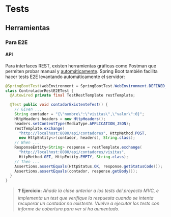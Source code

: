 # Tests

## Herramientas

### Para E2E

#### API

Para interfaces REST, existen herramientas gráficas como Postman que permiten probar manual y [automáticamente](https://medium.com/better-practices/from-manual-to-automated-testing-the-roadblocks-and-the-journey-6333dfacc5ae). Spring Boot también facilita hacer tests E2E levantando automáticamente el servidor:

```java
@SpringBootTest(webEnvironment = SpringBootTest.WebEnvironment.DEFINED_PORT)
class ControladorRestE2ETest {
  @Autowired private final TestRestTemplate restTemplate;

  @Test public void contadorExistenteTest() {
    // Given ...
    String contador = "{\"nombre\":\"visitas\",\"valor\":0}";
    HttpHeaders headers = new HttpHeaders();
    headers.setContentType(MediaType.APPLICATION_JSON);
    restTemplate.exchange(
      "http://localhost:8080/api/contadores", HttpMethod.POST,
      new HttpEntity<>(contador, headers), String.class);
    // When ...
    ResponseEntity<String> response = restTemplate.exchange(
      "http://localhost:8080/api/contadores/visitas",
      HttpMethod.GET, HttpEntity.EMPTY, String.class);
    // Then ...
    Assertions.assertEquals(HttpStatus.OK, response.getStatusCode());
    Assertions.assertEquals(contador, response.getBody());
  }
}
```

> **❓ Ejercicio:** _Añade la clase anterior a los tests del proyecto MVC, e implementa un test que verifique la respuesta cuando se intenta recuperar un contador no existente. Vuelve a ejecutar los tests con informe de cobertura para ver si ha aumentado._
